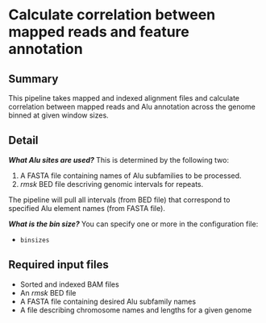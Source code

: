 # Calculate correlation between mapped reads and feature annotation


## Summary

This pipeline takes mapped and indexed alignment files and calculate
correlation between mapped reads and Alu annotation across the 
genome binned at given window sizes.


## Detail

***What Alu sites are used?***
This is determined by the following two:
1. A FASTA file containing names of Alu subfamilies to be processed.
2. *rmsk* BED file descriving genomic intervals for repeats.

The pipeline will pull all intervals (from BED file) that 
correspond to specified Alu element names (from FASTA file).


***What is the bin size?***
You can specify one or more in the configuration file: 
- `binsizes`


## Required input files
- Sorted and indexed BAM files
- An *rmsk* BED file
- A FASTA file containing desired Alu subfamily names
- A file describing chromosome names and lengths for a given genome